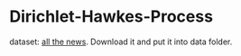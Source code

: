 # Dirichlet-Hawkes-Process


dataset: <a href="https://www.kaggle.com/snapcrack/all-the-news/data">all the news</a>. Download it and put it into data folder.
